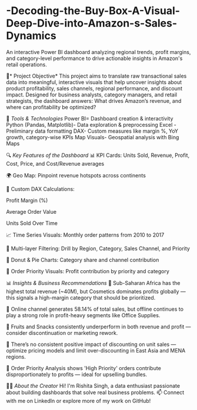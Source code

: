 # -Decoding-the-Buy-Box-A-Visual-Deep-Dive-into-Amazon-s-Sales-Dynamics
An interactive Power BI dashboard analyzing regional trends, profit margins, and category-level performance to drive actionable insights in Amazon's retail operations.


📌* Project Objective*
This project aims to translate raw transactional sales data into meaningful, interactive visuals that help uncover insights about product profitability, sales channels, regional performance, and discount impact. Designed for business analysts, category managers, and retail strategists, the dashboard answers:
What drives Amazon’s revenue, and where can profitability be optimized?


🧰 *Tools & Technologies*
Power BI=	Dashboard creation & interactivity
Python (Pandas, Matplotlib)-	Data exploration & preprocessing
Excel	-Preliminary data formatting
DAX-	Custom measures like margin %, YoY growth, category-wise KPIs
Map Visuals-	Geospatial analysis with Bing Maps


🔍 *Key Features of the Dashboard*
📊 KPI Cards: Units Sold, Revenue, Profit, Cost, Price, and Cost/Revenue averages

🌍 Geo Map: Pinpoint revenue hotspots across continents

🧠 Custom DAX Calculations:

Profit Margin (%)

Average Order Value

Units Sold Over Time

📈 Time Series Visuals: Monthly order patterns from 2010 to 2017

🧩 Multi-layer Filtering: Drill by Region, Category, Sales Channel, and Priority

🍩 Donut & Pie Charts: Category share and channel contribution

🧮 Order Priority Visuals: Profit contribution by priority and category



📊 *Insights & Business Recommendations*
🔹 Sub-Saharan Africa has the highest total revenue (~40M), but Cosmetics dominates profits globally — this signals a high-margin category that should be prioritized.

🔹 Online channel generates 58.14% of total sales, but offline continues to play a strong role in profit-heavy segments like Office Supplies.

🔹 Fruits and Snacks consistently underperform in both revenue and profit — consider discontinuation or marketing rework.

🔹 There’s no consistent positive impact of discounting on unit sales — optimize pricing models and limit over-discounting in East Asia and MENA regions.

🔹 Order Priority Analysis shows 'High Priority' orders contribute disproportionately to profits — ideal for upselling bundles.


🙋‍♀️ *About the Creator*
Hi! I'm Rishita Singh, a data enthusiast passionate about building dashboards that solve real business problems.
📫 Connect with me on LinkedIn or explore more of my work on GitHub!
